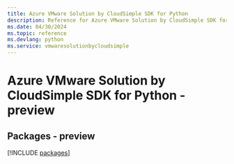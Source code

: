 ```yaml
---
title: Azure VMware Solution by CloudSimple SDK for Python
description: Reference for Azure VMware Solution by CloudSimple SDK for Python
ms.date: 04/30/2024
ms.topic: reference
ms.devlang: python
ms.service: vmwaresolutionbycloudsimple
---
```

# Azure VMware Solution by CloudSimple SDK for Python - preview
## Packages - preview
[!INCLUDE [packages](vmware-solution-by-cloudsimple-index.md)]
